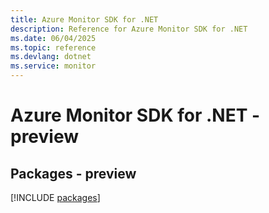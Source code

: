 ```yaml
---
title: Azure Monitor SDK for .NET
description: Reference for Azure Monitor SDK for .NET
ms.date: 06/04/2025
ms.topic: reference
ms.devlang: dotnet
ms.service: monitor
---
```

# Azure Monitor SDK for .NET - preview
## Packages - preview
[!INCLUDE [packages](monitor-index.md)]